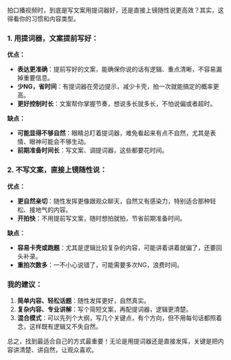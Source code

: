 拍口播视频时，到底是写文案用提词器好，还是直接上镜随性说更高效？其实，这得看你的习惯和内容类型。

### **1. 用提词器，文案提前写好：**
**优点：**
- **表达更准确**：提前写好的文案，能确保你说的话有逻辑、重点清晰，不容易漏掉重要信息。  
- **少NG，省时间**：有提词器在旁边提示，减少卡壳，拍一次就能搞定的概率更高。  
- **更好控制时长**：文案帮你掌握节奏，想说多长就多长，不怕说偏或者超时。  

**缺点：**
- **可能显得不够自然**：眼睛总盯着提词器，难免看起来有点不自然，尤其是表情、眼神可能会不够生动。  
- **前期准备时间长**：写文案、调提词器，这些都要花时间。

### **2. 不写文案，直接上镜随性说：**
**优点：**
- **更自然亲切**：随性发挥更像跟观众聊天，自然又有感染力，特别适合那种轻松、接地气的内容。  
- **开拍快**：不用提前写文案，随时想拍就拍，节省前期准备时间。  

**缺点：**
- **容易卡壳或跑题**：尤其是逻辑比较复杂的内容，可能讲着讲着就偏了，还要回头补录。  
- **重拍次数多**：一不小心说错了，可能需要多次NG，浪费时间。

### **我的建议：**
1. **简单内容、轻松话题**：随性发挥更好，自然真实。  
2. **复杂内容、专业讲解**：写个简短文案，再配提词器，逻辑更清楚。  
3. **混合模式**：可以先列个大纲，写几个关键点，有个方向，但不用每句话都照着念，这样既有逻辑又不失自然。  

总之，找到最适合自己的方式最重要！无论是用提词器还是直接发挥，关键是把内容讲清楚、讲自然，让观众喜欢。
